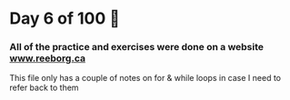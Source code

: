 # Day 6 of 100 :snake:
### All of the practice and exercises were done on a website www.reeborg.ca
This file only has a couple of notes on for & while loops in case I need to refer back to them
